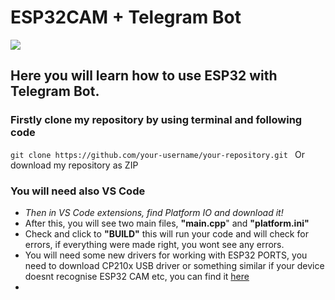 # ESP32CAM + Telegram Bot

![](https://i0.wp.com/randomnerdtutorials.com/wp-content/uploads/2020/08/ESP32-CAM-Telegram-Picture.jpg?w=1280&quality=100&strip=all&ssl=1)

## Here you will learn how to use ESP32 with Telegram Bot.
### Firstly clone my repository by using terminal and following code
`git clone https://github.com/your-username/your-repository.git ` 
Or download my repository as ZIP

### You will need also VS Code
+ *Then in VS Code extensions, find Platform IO and download it!*
+ After this, you will see two main files, **"main.cpp**" and **"platform.ini"**
+ Check and click to **"BUILD"** this will run your code and will check for errors, if everything were made right, you wont see any errors.
+ You will need some new drivers for working with ESP32 PORTS, you need to download CP210x USB driver or something similar if your device doesnt recognise ESP32 CAM etc, you can find it [here](https://www.silabs.com/developers/usb-to-uart-bridge-vcp-drivers?tab=downloads)
+ 
